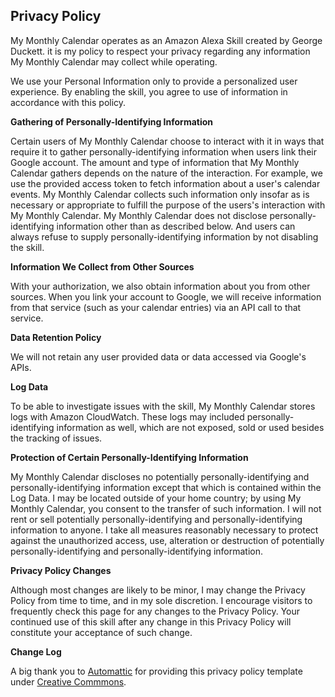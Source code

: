 ## Privacy Policy
My Monthly Calendar operates as an Amazon Alexa Skill created by George Duckett. it is my policy to respect your privacy regarding any information My Monthly Calendar may collect while operating.

We use your Personal Information only to provide a personalized user experience. By enabling the skill, you agree to use of information in accordance with this policy.

**Gathering of Personally-Identifying Information**

Certain users of My Monthly Calendar choose to interact with it in ways that require it to gather personally-identifying information when users link their Google account. The amount and type of information that My Monthly Calendar gathers depends on the nature of the interaction. For example, we use the provided access token to fetch information about a user's calendar events. My Monthly Calendar collects such information only insofar as is necessary or appropriate to fulfill the purpose of the users's interaction with My Monthly Calendar. My Monthly Calendar does not disclose personally-identifying information other than as described below. And users can always refuse to supply personally-identifying information by not disabling the skill.

**Information We Collect from Other Sources**

With your authorization, we also obtain information about you from other sources. When you link your account to Google, we will receive information from that service (such as your calendar entries) via an API call to that service.

**Data Retention Policy**

We will not retain any user provided data or data accessed via Google's APIs.

**Log Data**

To be able to investigate issues with the skill, My Monthly Calendar stores logs with Amazon CloudWatch. These logs may included personally-identifying information as well, which are not exposed, sold or used besides the tracking of issues.

**Protection of Certain Personally-Identifying Information**

My Monthly Calendar discloses no potentially personally-identifying and personally-identifying information except that which is contained within the Log Data. I may be located outside of your home country; by using My Monthly Calendar, you consent to the transfer of such information. I will not rent or sell potentially personally-identifying and personally-identifying information to anyone. I take all measures reasonably necessary to protect against the unauthorized access, use, alteration or destruction of potentially personally-identifying and personally-identifying information.

**Privacy Policy Changes**

Although most changes are likely to be minor, I may change the Privacy Policy from time to time, and in my sole discretion. I encourage visitors to frequently check this page for any changes to the Privacy Policy. Your continued use of this skill after any change in this Privacy Policy will constitute your acceptance of such change.

**Change Log**

A big thank you to [Automattic](https://automattic.com) for providing this privacy policy template under [Creative Commmons](https://creativecommons.org/licenses/by-sa/4.0/).
